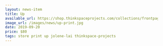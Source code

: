 ```yaml
---
layout: news-item
title: Up
available_url: https://shop.thinkspaceprojects.com/collections/frontpage/products/jolene-lai-up-print
image_url: /images/news/up-print.jpg
date: 2019-09-20 
price: $80
tags: store print up jolene-lai thinkspace-projects
---
```

